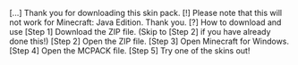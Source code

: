 [...] Thank you for downloading this skin pack.
[!] Please note that this will not work for Minecraft: Java Edition. Thank you.
[?] How to download and use
[Step 1] Download the ZIP file. (Skip to [Step 2] if you have already done this!)
[Step 2] Open the ZIP file.
[Step 3] Open Minecraft for Windows.
[Step 4] Open the MCPACK file.
[Step 5] Try one of the skins out!
